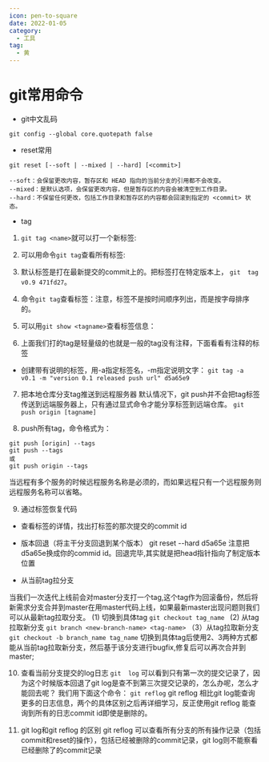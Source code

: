 ```yaml
---
icon: pen-to-square
date: 2022-01-05
category:
  - 工具
tag:
  - 黄
---
```


# git常用命令

- git中文乱码
```text
git config --global core.quotepath false
```
- reset常用
```text
git reset [--soft | --mixed | --hard] [<commit>]

--soft：会保留更改内容，暂存区和 HEAD 指向的当前分支的引用都不会改变。
--mixed：是默认选项，会保留更改内容，但是暂存区的内容会被清空到工作目录。
--hard：不保留任何更改，包括工作目录和暂存区的内容都会回滚到指定的 <commit> 状态。
```

- tag
1. `git tag <name>`就可以打一个新标签:
2. 可以用命令`git tag`查看所有标签:
3. 默认标签是打在最新提交的commit上的。把标签打在特定版本上， `git  tag v0.9 471fd27`。
4. 命令`git tag`查看标签：注意，标签不是按时间顺序列出，而是按字母排序的。
5. 可以用`git show <tagname>`查看标签信息：

6. 上面我们打的tag是轻量级的也就是一般的tag没有注释，下面看看有注释的标签
- 创建带有说明的标签，用-a指定标签名，-m指定说明文字：
`git tag -a v0.1 -m "version 0.1 released push url" d5a65e9`

7. 把本地仓库分支tag推送到远程服务器
默认情况下，git push并不会把tag标签传送到远端服务器上，只有通过显式命令才能分享标签到远端仓库。
`git push origin [tagname]`

8. push所有tag，命令格式为：
```text
git push [origin] --tags
git push --tags
或
git push origin --tags
```
当远程有多个服务的时候远程服务名称是必须的，而如果远程只有一个远程服务则远程服务名称可以省略。

9. 通过标签恢复代码
- 查看标签的详情，找出打标签的那次提交的commit id
- 版本回退（将主干分支回退到某个版本）
git reset --hard d5a65e
注意把d5a65e换成你的commid id。回退完毕,其实就是把head指针指向了制定版本位置

- 从当前tag拉分支

当我们一次迭代上线前会对master分支打一个tag,这个tag作为回滚备份，然后将新需求分支合并到master在用master代码上线，如果最新master出现问题则我们可以从最新tag拉取分支。
(1) 切换到具体tag
`git checkout tag_name `
(2) 从tag拉取新分支
`git branch <new-branch-name> <tag-name>`
（3）从tag拉取新分支
`git checkout -b branch_name tag_name`
切换到具体tag后使用2、3两种方式都能从当前tag拉取新分支，然后基于该分支进行bugfix,修复后可以再次合并到master;

10. 查看当前分支提交的log日志
`git  log`
可以看到只有第一次的提交记录了，因为这个时候版本回退了git log是查不到第三次提交记录的，怎么办呢，怎么才能回去呢？ 
我们用下面这个命令：
`git reflog`
git reflog 相比git log能查询更多的日志信息，两个的具体区别之后再详细学习，反正使用git reflog 能查询到所有的日志commit id即使是删除的。

11. git log和git reflog 的区别
git reflog 可以查看所有分支的所有操作记录（包括commit和reset的操作），包括已经被删除的commit记录，git log则不能察看已经删除了的commit记录




